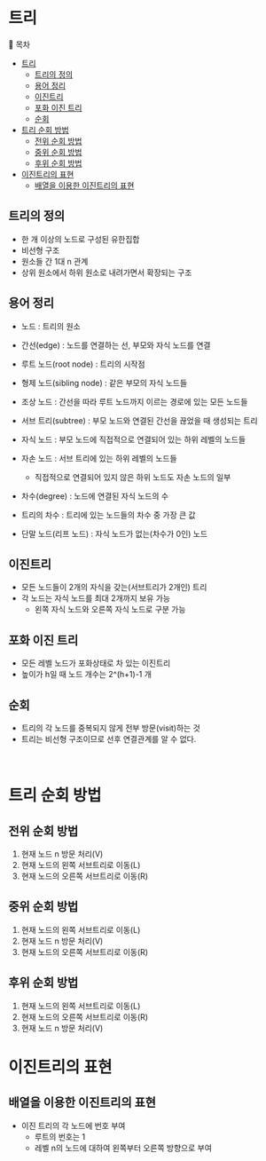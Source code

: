 # 트리

🔔 목차
- [트리](#트리)
  - [트리의 정의](#트리의-정의)
  - [용어 정리](#용어-정리)
  - [이진트리](#이진트리)
  - [포화 이진 트리](#포화-이진-트리)
  - [순회](#순회)
- [트리 순회 방법](#트리-순회-방법)
  - [전위 순회 방법](#전위-순회-방법)
  - [중위 순회 방법](#중위-순회-방법)
  - [후위 순회 방법](#후위-순회-방법)
- [이진트리의 표현](#이진트리의-표현)
  - [배열을 이용한 이진트리의 표현](#배열을-이용한-이진트리의-표현)


## 트리의 정의

- 한 개 이상의 노드로 구성된 유한집합
- 비선형 구조
- 원소들 간 1대 n 관계
- 상위 원소에서 하위 원소로 내려가면서 확장되는 구조

## 용어 정리

- 노드 : 트리의 원소
- 간선(edge) : 노드를 연결하는 선, 부모와 자식 노드를 연결
- 루트 노드(root node) : 트리의 시작점
- 형제 노드(sibling node) : 같은 부모의 자식 노드들
- 조상 노드 : 간선을 따라 루트 노드까지 이르는 경로에 있는 모든 노드들
- 서브 트리(subtree) : 부모 노드와 연결된 간선을 끊었을 때 생성되는 트리
- 자식 노드 : 부모 노드에 직접적으로 연결되어 있는 하위 레벨의 노드들
- 자손 노드 : 서브 트리에 있는 하위 레벨의 노드들
  - 직접적으로 연결되어 있지 않은 하위 노드도 자손 노드의 일부

- 차수(degree) : 노드에 연결된 자식 노드의 수
- 트리의 차수 : 트리에 있는 노드들의 차수 중 가장 큰 값
- 단말 노드(리프 노드) : 자식 노드가 없는(차수가 0인) 노드

## 이진트리

- 모든 노드들이 2개의 자식을 갖는(서브트리가 2개인) 트리
- 각 노드는 자식 노드를 최대 2개까지 보유 가능
  - 왼쪽 자식 노드와 오른쪽 자식 노드로 구분 가능

## 포화 이진 트리

- 모든 레벨 노드가 포화상태로 차 있는 이진트리
- 높이가 h일 때 노드 개수는 2^(h+1)-1 개

## 순회

- 트리의 각 노드를 중복되지 않게 전부 방문(visit)하는 것
- 트리는 비선형 구조이므로 선후 연결관계를 알 수 없다.

<br>

# 트리 순회 방법

## 전위 순회 방법

1. 현재 노드 n 방문 처리(V)
2. 현재 노드의 왼쪽 서브트리로 이동(L)
3. 현재 노드의 오른쪽 서브트리로 이동(R)

## 중위 순회 방법

1. 현재 노드의 왼쪽 서브트리로 이동(L)
2. 현재 노드 n 방문 처리(V)
3. 현재 노드의 오른쪽 서브트리로 이동(R)

## 후위 순회 방법

1. 현재 노드의 왼쪽 서브트리로 이동(L)
2. 현재 노드의 오른쪽 서브트리로 이동(R)
3. 현재 노드 n 방문 처리(V)

# 이진트리의 표현

## 배열을 이용한 이진트리의 표현

- 이진 트리의 각 노드에 번호 부여
  - 루트의 번호는 1
  - 레벨 n의 노드에 대하여 왼쪽부터 오른쪽 방향으로 부여